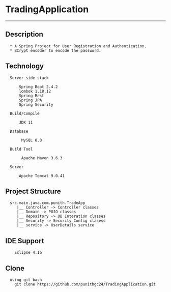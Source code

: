 # TradingApplication

---------

## Description
    
      * A Spring Project for User Registration and Authentication.
      * BCrypt encoder to encode the password.
      
      
## Technology

      Server side stack
      
          Spring Boot 2.4.2
          lombok 1.18.12
          Spring Rest
          Spring JPA
          Spring Security
          
      Build/Compile
       
          JDK 11
            
      Database
      
           MySQL 8.0
           
      Build Tool
      
           Apache Maven 3.6.3
           
      Server
      
          Apache Tomcat 9.0.41
      
      
## Project Structure

      src.main.java.com.punith.TradeApp
         |__ Controller -> Controller classes
         |__ Domain -> POJO classes
         |__ Repository -> DB Interation classes
         |__ Security -> Security Config clasess
         |__ service -> UserDetails service
         

## IDE Support

        Eclipse 4.16
      

## Clone

      using git bash
        git clone https://github.com/punithgc24/TradingApplication.git
